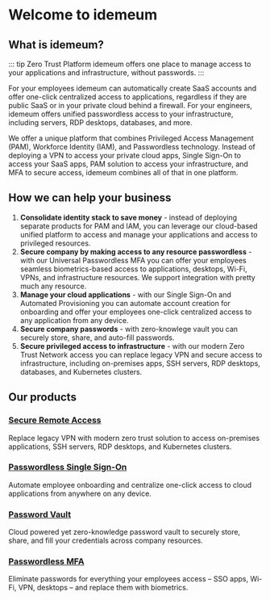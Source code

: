 # Welcome to idemeum

## What is idemeum?

::: tip Zero Trust Platform
idemeum offers one place to manage access to your applications and infrastructure, without passwords.
:::

For your employees idemeum can automatically create SaaS accounts and offer one-click centralized access to applications, regardless if they are public SaaS or in your private cloud behind a firewall. For your engineers, idemeum offers unified passwordless access to your infrastructure, including servers, RDP desktops, databases, and more.

We offer a unique platform that combines Privileged Access Management (PAM), Workforce Identity (IAM), and Passwordless technology. Instead of deploying a VPN to access your private cloud apps, Single Sign-On to access your SaaS apps, PAM solution to access your infrastructure, and MFA to secure access, idemeum combines all of that in one platform.

## How we can help your business

1. **Consolidate identity stack to save money** - instead of deploying separate products for PAM and IAM, you can leverage our cloud-based unified platform to access and manage your applications and access to privileged resources.
2. **Secure company by making access to any resource passwordless** - with our Universal Passwordless MFA you can offer your employees seamless biometrics-based access to applications, desktops, Wi-Fi, VPNs, and infrastructure resources. We support integration with pretty much any resource.
3. **Manage your cloud applications** - with our Single Sign-On and Automated Provisioning you can automate account creation for onboarding and offer your employees one-click centralized access to any application from any device.
4. **Secure company passwords** - with zero-knowlege vault you can securely store, share, and auto-fill passwords. 
5. **Secure privileged access to infrastructure** - with our modern Zero Trust Network access you can replace legacy VPN and secure access to infrastructure, including on-premises apps, SSH servers, RDP desktops, databases, and Kubernetes clusters. 

## Our products

### [Secure Remote Access <badge type="warning" text="Early access"/>](./remote-access/secure-remote-access-overview.html)

Replace legacy VPN with modern zero trust solution to access on-premises applications, SSH servers, RDP desktops, and Kubernetes clusters.

### [Passwordless Single Sign-On](./application-catalog.html)

Automate employee onboarding and centralize one-click access to cloud applications from anywhere on any device.

### [Password Vault](./password-vault-overview.html)

Cloud powered yet zero-knowledge password vault to securely store, share, and fill your credentials across company resources.

### [Passwordless MFA](./mfa-overview.html)

Eliminate passwords for everything your employees access – SSO apps, Wi-Fi, VPN, desktops – and replace them with biometrics.






